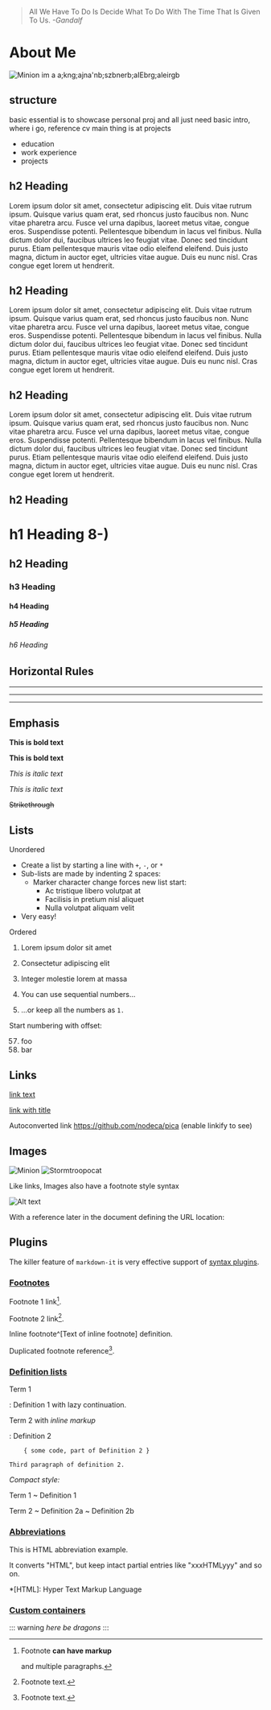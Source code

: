 
> All We Have To Do Is Decide What To Do With The Time That Is Given To Us. 
> *-Gandalf*

# About Me
![Minion](https://octodex.github.com/images/minion.png)
im a a;kng;ajna'nb;szbnerb;aIEbrg;aleirgb
## structure
basic essential is to showcase personal proj and all
just need basic intro, where i go, reference cv
main thing is at projects

+ education
+ work experience
+ projects


## h2 Heading
Lorem ipsum dolor sit amet, consectetur adipiscing elit. Duis vitae rutrum ipsum. Quisque varius quam erat, sed rhoncus justo faucibus non. Nunc vitae pharetra arcu. Fusce vel urna dapibus, laoreet metus vitae, congue eros. Suspendisse potenti. Pellentesque bibendum in lacus vel finibus. Nulla dictum dolor dui, faucibus ultrices leo feugiat vitae. Donec sed tincidunt purus. Etiam pellentesque mauris vitae odio eleifend eleifend. Duis justo magna, dictum in auctor eget, ultricies vitae augue. Duis eu nunc nisl. Cras congue eget lorem ut hendrerit.
## h2 Heading
Lorem ipsum dolor sit amet, consectetur adipiscing elit. Duis vitae rutrum ipsum. Quisque varius quam erat, sed rhoncus justo faucibus non. Nunc vitae pharetra arcu. Fusce vel urna dapibus, laoreet metus vitae, congue eros. Suspendisse potenti. Pellentesque bibendum in lacus vel finibus. Nulla dictum dolor dui, faucibus ultrices leo feugiat vitae. Donec sed tincidunt purus. Etiam pellentesque mauris vitae odio eleifend eleifend. Duis justo magna, dictum in auctor eget, ultricies vitae augue. Duis eu nunc nisl. Cras congue eget lorem ut hendrerit.
## h2 Heading
Lorem ipsum dolor sit amet, consectetur adipiscing elit. Duis vitae rutrum ipsum. Quisque varius quam erat, sed rhoncus justo faucibus non. Nunc vitae pharetra arcu. Fusce vel urna dapibus, laoreet metus vitae, congue eros. Suspendisse potenti. Pellentesque bibendum in lacus vel finibus. Nulla dictum dolor dui, faucibus ultrices leo feugiat vitae. Donec sed tincidunt purus. Etiam pellentesque mauris vitae odio eleifend eleifend. Duis justo magna, dictum in auctor eget, ultricies vitae augue. Duis eu nunc nisl. Cras congue eget lorem ut hendrerit.
## h2 Heading


# h1 Heading 8-)
## h2 Heading
### h3 Heading
#### h4 Heading
##### h5 Heading
###### h6 Heading


## Horizontal Rules

___

---

***



## Emphasis

**This is bold text**

__This is bold text__

*This is italic text*

_This is italic text_

~~Strikethrough~~

## Lists

Unordered

+ Create a list by starting a line with `+`, `-`, or `*`
+ Sub-lists are made by indenting 2 spaces:
  - Marker character change forces new list start:
    * Ac tristique libero volutpat at
    + Facilisis in pretium nisl aliquet
    - Nulla volutpat aliquam velit
+ Very easy!

Ordered

1. Lorem ipsum dolor sit amet
2. Consectetur adipiscing elit
3. Integer molestie lorem at massa


1. You can use sequential numbers...
1. ...or keep all the numbers as `1.`

Start numbering with offset:

57. foo
1. bar


## Links

[link text](http://dev.nodeca.com)

[link with title](http://nodeca.github.io/pica/demo/ "title text!")

Autoconverted link https://github.com/nodeca/pica (enable linkify to see)


## Images

![Minion](https://octodex.github.com/images/minion.png)
![Stormtroopocat](https://octodex.github.com/images/stormtroopocat.jpg "The Stormtroopocat")

Like links, Images also have a footnote style syntax

![Alt text][id]

With a reference later in the document defining the URL location:

[id]: https://octodex.github.com/images/dojocat.jpg  "The Dojocat"


## Plugins

The killer feature of `markdown-it` is very effective support of
[syntax plugins](https://www.npmjs.org/browse/keyword/markdown-it-plugin).



### [Footnotes](https://github.com/markdown-it/markdown-it-footnote)

Footnote 1 link[^first].

Footnote 2 link[^second].

Inline footnote^[Text of inline footnote] definition.

Duplicated footnote reference[^second].

[^first]: Footnote **can have markup**

    and multiple paragraphs.

[^second]: Footnote text.


### [Definition lists](https://github.com/markdown-it/markdown-it-deflist)

Term 1

:   Definition 1
with lazy continuation.

Term 2 with *inline markup*

:   Definition 2

        { some code, part of Definition 2 }

    Third paragraph of definition 2.

_Compact style:_

Term 1
  ~ Definition 1

Term 2
  ~ Definition 2a
  ~ Definition 2b


### [Abbreviations](https://github.com/markdown-it/markdown-it-abbr)

This is HTML abbreviation example.

It converts "HTML", but keep intact partial entries like "xxxHTMLyyy" and so on.

*[HTML]: Hyper Text Markup Language

### [Custom containers](https://github.com/markdown-it/markdown-it-container)

::: warning
*here be dragons*
:::
